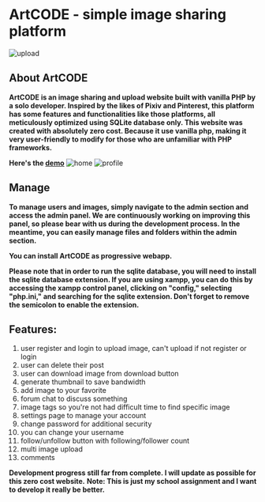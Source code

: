 
# ArtCODE - simple image sharing platform

![upload](https://test-artcode.artworldjp.repl.co/images/example/01.png)
## About ArtCODE 
**ArtCODE is an image sharing and upload website built with vanilla PHP by a solo developer.
Inspired by the likes of Pixiv and Pinterest, this platform has some features and functionalities like those platforms, all meticulously optimized using SQLite database only. This website was created with absolutely zero cost. Because it use vanilla php, making it very user-friendly to modify for those who are unfamiliar with PHP frameworks.**

**Here's the [demo](https://test-artcode.artworldjp.repl.co/)**
![home](https://test-artcode.artworldjp.repl.co/images/example/02.png)
![profile](https://test-artcode.artworldjp.repl.co/images/example/03.png)
## Manage

**To manage users and images, simply navigate to the admin section and access the admin panel. We are continuously working on improving this panel, so please bear with us during the development process. In the meantime, you can easily manage files and folders within the admin section.**

**You can install ArtCODE as progressive webapp.**

**Please note that in order to run the sqlite database, you will need to install the sqlite database extension. If you are using xampp, you can do this by accessing the xampp control panel, clicking on "config," selecting "php.ini," and searching for the sqlite extension. Don't forget to remove the semicolon to enable the extension.**

## Features:


1. user register and login to upload image, can't upload if not register or login
2. user can delete their post
3. user can download image from download button
4. generate thumbnail to save bandwidth
5. add image to your favorite
6. forum chat to discuss something
7. image tags so you're not had difficult time to find specific image
8. settings page to manage your account
9. change password for additional security
10. you can change your username
11. follow/unfollow button with following/follower count
12. multi image upload
13. comments


**Development progress still far from complete. I will update as possible for this zero cost website.**
**Note: This is just my school assignment and I want to develop it really be better.**

